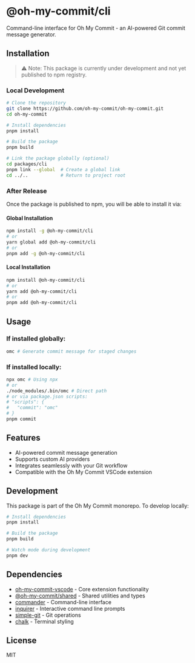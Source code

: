 # @oh-my-commit/cli

Command-line interface for Oh My Commit - an AI-powered Git commit message generator.

## Installation

> ⚠️ Note: This package is currently under development and not yet published to npm registry.

### Local Development

```bash
# Clone the repository
git clone https://github.com/oh-my-commit/oh-my-commit.git
cd oh-my-commit

# Install dependencies
pnpm install

# Build the package
pnpm build

# Link the package globally (optional)
cd packages/cli
pnpm link --global  # Create a global link
cd ../..            # Return to project root
```

### After Release

Once the package is published to npm, you will be able to install it via:

#### Global Installation

```bash
npm install -g @oh-my-commit/cli
# or
yarn global add @oh-my-commit/cli
# or
pnpm add -g @oh-my-commit/cli
```

#### Local Installation

```bash
npm install @oh-my-commit/cli
# or
yarn add @oh-my-commit/cli
# or
pnpm add @oh-my-commit/cli
```

## Usage

### If installed globally:

```bash
omc # Generate commit message for staged changes
```

### If installed locally:

```bash
npx omc # Using npx
# or
./node_modules/.bin/omc # Direct path
# or via package.json scripts:
# "scripts": {
#   "commit": "omc"
# }
pnpm commit
```

## Features

- AI-powered commit message generation
- Supports custom AI providers
- Integrates seamlessly with your Git workflow
- Compatible with the Oh My Commit VSCode extension

## Development

This package is part of the Oh My Commit monorepo. To develop locally:

```bash
# Install dependencies
pnpm install

# Build the package
pnpm build

# Watch mode during development
pnpm dev
```

## Dependencies

- [oh-my-commit-vscode](../extension) - Core extension functionality
- [@oh-my-commit/shared](../shared) - Shared utilities and types
- [commander](https://github.com/tj/commander.js) - Command-line interface
- [inquirer](https://github.com/SBoudrias/Inquirer.js) - Interactive command line prompts
- [simple-git](https://github.com/steveukx/git-js) - Git operations
- [chalk](https://github.com/chalk/chalk) - Terminal styling

## License

MIT
